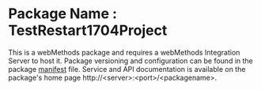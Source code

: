 # Package Name : TestRestart1704Project
This is a webMethods package and requires a webMethods Integration Server to host it. Package versioning and configuration can be found in the package [manifest](./TestRestart1704Project/manifest.v3) file. Service and API documentation is available on the package's home page http://&lt;server&gt;:&lt;port&gt;/&lt;packagename>.